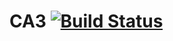 # CA3  [![Build Status](https://travis-ci.org/malthorn1/CA3.svg?branch=master)](https://travis-ci.com/github/Malthorn1/CA3)

